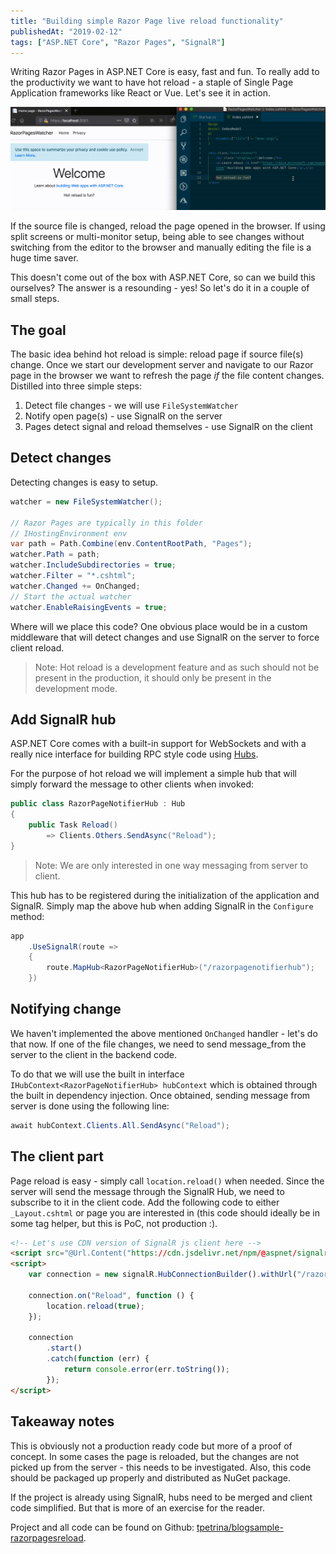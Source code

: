 ```yaml
---
title: "Building simple Razor Page live reload functionality"
publishedAt: "2019-02-12"
tags: ["ASP.NET Core", "Razor Pages", "SignalR"]
---
```


Writing Razor Pages in ASP.NET Core is easy, fast and fun. To really add to the productivity we want to have hot reload - a staple of Single Page Application frameworks like React or Vue. Let's see it in action.

<!-- <img src="screen.gif" style="width: 100%; box-shadow: 1px 1px 10px rgba(0, 0, 0, 0.7)" /> -->
![Preview of live reload](../../../public/images/2019-02-12-reload.gif)

If the source file is changed, reload the page opened in the browser. If using split screens or multi-monitor setup, being able to see changes without switching from the editor to the browser and manually editing the file is a huge time saver.

This doesn't come out of the box with ASP.NET Core, so can we build this ourselves? The answer is a resounding - yes! So let's do it in a couple of small steps.

## The goal

The basic idea behind hot reload is simple: reload page if source file(s) change. Once we start our development server and navigate to our Razor page in the browser we want to refresh the page _if_ the file content changes. Distilled into three simple steps:

1.  Detect file changes - we will use `FileSystemWatcher`
2.  Notify open page(s) - use SignalR on the server
3.  Pages detect signal and reload themselves - use SignalR on the client

## Detect changes

Detecting changes is easy to setup.

```csharp
watcher = new FileSystemWatcher();

// Razor Pages are typically in this folder
// IHostingEnvironment env
var path = Path.Combine(env.ContentRootPath, "Pages");
watcher.Path = path;
watcher.IncludeSubdirectories = true;
watcher.Filter = "*.cshtml";
watcher.Changed += OnChanged;
// Start the actual watcher
watcher.EnableRaisingEvents = true;
```

Where will we place this code? One obvious place would be in a custom middleware that will detect changes and use SignalR on the server to force client reload.

> Note: Hot reload is a development feature and as such should not be present in the production, it should only be present in the development mode.

## Add SignalR hub

ASP.NET Core comes with a built-in support for WebSockets and with a really nice interface for building RPC style code using [Hubs](https://docs.microsoft.com/en-us/aspnet/core/signalr/hubs?view=aspnetcore-2.2).

For the purpose of hot reload we will implement a simple hub that will simply forward the message to other clients when invoked:

```csharp
public class RazorPageNotifierHub : Hub
{
    public Task Reload()
        => Clients.Others.SendAsync("Reload");
}
```

> Note: We are only interested in one way messaging from server to client.

This hub has to be registered during the initialization of the application and SignalR. Simply map the above hub when adding SignalR in the `Configure` method:

```csharp
app
    .UseSignalR(route =>
    {
        route.MapHub<RazorPageNotifierHub>("/razorpagenotifierhub");
    })
```

## Notifying change

We haven't implemented the above mentioned `OnChanged` handler - let's do that now. If one of the file changes, we need to send message_from the server to the client in the backend code.

To do that we will use the built in interface `IHubContext<RazorPageNotifierHub> hubContext` which is obtained through the built in dependency injection. Once obtained, sending message from server is done using the following line:

```csharp
await hubContext.Clients.All.SendAsync("Reload");
```

## The client part

Page reload is easy - simply call `location.reload()` when needed. Since the server will send the message through the SignalR Hub, we need to subscribe to it in the client code. Add the following code to either `_Layout.cshtml` or page you are interested in (this code should ideally be in some tag helper, but this is PoC, not production :).

```html
<!-- Let's use CDN version of SignalR js client here -->
<script src="@Url.Content("https://cdn.jsdelivr.net/npm/@aspnet/signalr@1.1.0/dist/browser/signalr.js")"></script>
<script>
    var connection = new signalR.HubConnectionBuilder().withUrl("/razorpagenotifierhub").build();

    connection.on("Reload", function () {
        location.reload(true);
    });

    connection
        .start()
        .catch(function (err) {
            return console.error(err.toString());
        });
</script>
```

## Takeaway notes

This is obviously not a production ready code but more of a proof of concept. In some cases the page is reloaded, but the changes are not picked up from the server - this needs to be investigated. Also, this code should be packaged up properly and distributed as NuGet package.

If the project is already using SignalR, hubs need to be merged and client code simplified. But that is more of an exercise for the reader.

Project and all code can be found on Github: [tpetrina/blogsample-razorpagesreload](https://github.com/tpetrina/blogsample-razorpagesreload).
